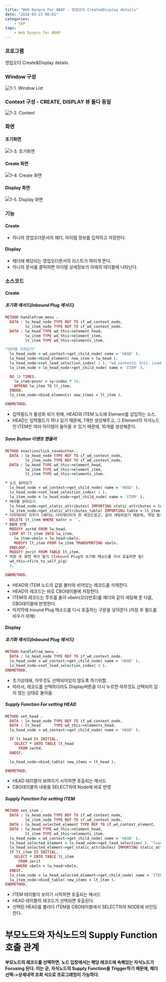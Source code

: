 ```yaml
---
title: "Web Dynpro For ABAP - 영업오더 Create&Display details"
date: "2018-03-21 00:01"
categories:
    - SAP
tags:
    - Web Dynpro for ABAP
---
```

### 프로그램
영업오더 Create&Display details
### Window 구성
![1-1. Window List](https://user-images.githubusercontent.com/34618693/37882890-f2d636e0-30e1-11e8-89dd-fb8a127cb1d2.PNG)
### Context 구성 - CREATE, DISPLAY 뷰 둘다 동일
![1-2. Context](https://user-images.githubusercontent.com/34618693/37882931-2e11c530-30e2-11e8-9b3e-11988c25f13c.PNG)
### 화면
#### 초기화면
![1-3. 초기화면](https://user-images.githubusercontent.com/34618693/37882945-5382ba86-30e2-11e8-848e-08f7714adbd0.PNG)
#### Create 화면
![1-4. Create 화면](https://user-images.githubusercontent.com/34618693/37882946-5806fa86-30e2-11e8-875a-6e6ca916362a.PNG)
#### Display 화면
![1-5. Display 화면](https://user-images.githubusercontent.com/34618693/37882948-5a729aa0-30e2-11e8-9cc9-bb311d1c540d.PNG)
### 기능
#### Create
- 하나의 영업오더문서의 헤더, 아이템 정보를 입력하고 저장한다.

#### Display
- 헤더에 해당되는 영업오더문서의 리스트가 여러개 뜬다.
- 하나의 문서를 클릭하면 아이템 상세정보가 아래의 테이블에 나타난다.


### 소스코드
#### Create
##### 초기화 메서드(Inbound Plug 메서드)
```ruby
METHOD handlefrom_menu .
  DATA : lo_head_node TYPE REF TO if_wd_context_node,
         lo_item_node TYPE REF TO if_wd_context_node.
  DATA : lw_head TYPE wd_this->element_head,
         lw_item TYPE wd_this->element_item,
         lt_item TYPE wd_this->elements_item.

"아이템 가져오기"
  lo_head_node = wd_context->get_child_node( name = 'HEAD' ).
  lo_head_node->bind_element( new_item = lw_head ).
  lo_head_node->set_lead_selection_index( 1 ). "wd_context는 Init. Lead Selection이 되어있기때문에 필요없었지만, 이번엔 그렇지 않기 때문에 필요하다."
  lo_item_node = lo_head_node->get_child_node( name = 'ITEM' ).

  DO 10 TIMES.
    lw_item-posnr = sy-index * 10.
    APPEND lw_item TO lt_item.
  ENDDO.
  lo_item_node->bind_elements( new_items = lt_item ).

ENDMETHOD.
```
- 입력필드가 활성화 되기 위해, HEAD와 ITEM 노드에 Element를 삽입하는 소스.
- HEAD는 입력필드가 하나 있기 때문에, 1개만 생성해주고, 그 Element의 자식노드인 ITEM은 여러 아이템이 들어올 수 있기 때문에, 10개를 생성해준다.

##### Save Button 이벤트 핸들러
```ruby
METHOD onactionclick_savebutton .
  DATA : lo_head_node TYPE REF TO if_wd_context_node,
         lo_item_node TYPE REF TO if_wd_context_node.
  DATA : lw_head TYPE wd_this->element_head,
         lw_item TYPE wd_this->element_item,
         lt_item TYPE wd_this->elements_item.

* 노드 읽어오기
  lo_head_node = wd_context->get_child_node( name = 'HEAD' ).
  lo_head_node->set_lead_selection_index( 1 ).
  lo_item_node = lo_head_node->get_child_node( name = 'ITEM' ).
* 테이블 읽어오기
  lo_head_node->get_static_attributes( IMPORTING static_attributes = lw_head ).
  lo_item_node->get_static_attributes_table( IMPORTING table = lt_item ).
* 더미데이터 지우기 (헤더는 더미데이터가 한 레코드였고, 값이 세팅되었기 때문에, 작업 필요없다)
  DELETE lt_item WHERE matnr = ''.
* DB에 반영
  MODIFY zorhd FROM lw_head.
  LOOP AT lt_item INTO lw_item.
    lw_item-vbeln = lw_head-vbeln.
    MODIFY lt_item FROM lw_item TRANSPORTING vbeln.
  ENDLOOP.
  MODIFY zorit FROM TABLE lt_item.
* 저장 후 화면 싹다 밀기 (Inbound Plug의 초기화 메소드를 다시 호출하면 됨)
  wd_this->fire_to_self_plg(
  ).

ENDMETHOD.
```
- HEAD와 ITEM 노드의 값을 불러와 비어있는 레코드를 삭제한다.
- HEAD의 레코드는 바로 CBO테이블에 저장한다.
- ITEM의 레코드는 루프를 돌아 vbeln(오더번호)를 헤더와 같이 세팅해 준 다음, CBO테이블에 반영한다.
- 마지막에 Inound Plug 메소드를 다시 호출하는 구문을 넣어준다 (저장 후 필드를 비우기 위해)

#### Display
##### 초기화 메서드(Inbound Plug 메서드)
```ruby
METHOD handlefrom_menu .
  DATA : lo_head_node TYPE REF TO if_wd_context_node.
  lo_head_node = wd_context->get_child_node( name = 'HEAD' ).
  lo_head_node->set_lead_selection_index( 0 ).
ENDMETHOD.
```
- 초기상태에, 아무것도 선택되어있지 않도록 하기위함.
- 따라서, 레코드를 선택하더라도 Display버튼을 다시 누르면 아무것도 선택되어 있지 않는 상태로 돌아옴.

##### Supply Function For setting HEAD
```ruby
METHOD set_head .
  DATA : lo_head_node TYPE REF TO if_wd_context_node.
  DATA : lt_head      TYPE wd_this->elements_head.
  lo_head_node = wd_context->get_child_node( name = 'HEAD' ).

  IF lt_head IS INITIAL.
    SELECT * INTO TABLE lt_head
      FROM zorhd.
  ENDIF.

  lo_head_node->bind_table( new_items = lt_head ).

ENDMETHOD.
```
- HEAD 테이블이 보여지기 시작하면 호출되는 메서드
- CBO테이블의 내용을 SELECT하여 Node에 바로 반영

##### Supply Function For setting ITEM
```ruby
METHOD set_item .
  DATA : lo_head_node TYPE REF TO if_wd_context_node,
         lo_item_node TYPE REF TO if_wd_context_node.
  DATA : lo_head_selected_element TYPE REF TO if_wd_context_element.
  DATA : lw_head TYPE wd_this->element_head,
         lt_item TYPE wd_this->elements_item.
  lo_head_node = wd_context->get_child_node( name = 'HEAD' ).
  lo_head_selected_element = lo_head_node->get_lead_selection( ). "lead selection 말고 paranet_element 매개변수 이용하자!!!!"
  lo_head_selected_element->get_static_attributes( IMPORTING static_attributes = lw_head ).
  IF lt_item IS INITIAL.
    SELECT * INTO TABLE lt_item
      FROM zorit
     WHERE vbeln = lw_head-vbeln.
  ENDIF.
  lo_item_node = lo_head_selected_element->get_child_node( name = 'ITEM' ).
  lo_item_node->bind_table( new_items = lt_item ).
ENDMETHOD.
```
- ITEM 테이블이 보이기 시작하면 호출되는 메서드
- HEAD 테이블의 레코드가 선택되면 호출된다.
- 선택된 HEAD를 불러다 ITEM을 CBO테이블에서 SELECT하여 NODE에 바인딩한다.


# 부모노드와 자식노드의 Supply Function 호출 관계
#### 부모노드의 레코드를 선택하면, 노드 입장에서는 해당 레코드에 속해있는 자식노드가 Focusing 된다. 이는 곧, 자식노드의 Supply Function을 Trigger하기 때문에, 헤더선택->상세내역 조회 식으로 프로그래밍이 가능하다.
